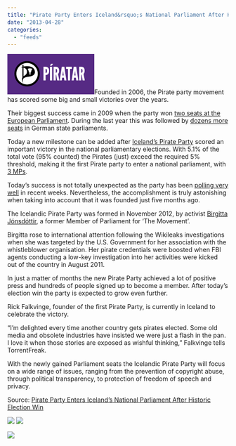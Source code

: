 ```yaml
---
title: "Pirate Party Enters Iceland&rsquo;s National Parliament After Historic Election Win"
date: "2013-04-28"
categories: 
  - "feeds"
---
```


![pp-iceland](images/pp-iceland.png)Founded in 2006, the Pirate party movement has scored some big and small victories over the years.

Their biggest success came in 2009 when the party won [two seats at the European Parliament](http://torrentfreak.com/pirate-party-wins-and-enters-the-european-parliament-090607/). During the last year this was followed by [dozens more seats](http://torrentfreak.com/german-pirate-party-wins-in-key-state-election-120513/) in German state parliaments.

Today a new milestone can be added after [Iceland’s Pirate Party](http://www.piratar.is/) scored an important victory in the national parliamentary elections. With 5.1% of the total vote (95% counted) the Pirates (just) exceed the required 5% threshold, making it the first Pirate party to enter a national parliament, with [3 MPs](http://www.mbl.is/frettir/kosningar/results/mps/?party=%C3%9E&year=2013).

Today’s success is not totally unexpected as the party has been [polling very well](http://en.wikipedia.org/wiki/Icelandic_parliamentary_election,_2013#Opinion_polls) in recent weeks. Nevertheless, the accomplishment is truly astonishing when taking into account that it was founded just five months ago.

The Icelandic Pirate Party was formed in November 2012, by activist [Birgitta Jónsdóttir](http://en.wikipedia.org/wiki/Birgitta_J%C3%B3nsd%C3%B3ttir), a former Member of Parliament for ‘The Movement’.

Birgitta rose to international attention following the Wikileaks investigations when she was targeted by the U.S. Government for her association with the whistleblower organisation. Her pirate credentials were boosted when FBI agents conducting a low-key investigation into her activities were kicked out of the country in August 2011.

In just a matter of months the new Pirate Party achieved a lot of positive press and hundreds of people signed up to become a member. After today’s election win the party is expected to grow even further.

Rick Falkvinge, founder of the first Pirate Party, is currently in Iceland to celebrate the victory.

“I’m delighted every time another country gets pirates elected. Some old media and obsolete industries have insisted we were just a flash in the pan. I love it when those stories are exposed as wishful thinking,” Falkvinge tells TorrentFreak.

With the newly gained Parliament seats the Icelandic Pirate Party will focus on a wide range of issues, ranging from the prevention of copyright abuse, through political transparency, to protection of freedom of speech and privacy.

Source: [Pirate Party Enters Iceland’s National Parliament After Historic Election Win](http://torrentfreak.com/pirate-party-enters-icelands-national-parliament-after-historic-election-win-130428/)

[![](http://feeds.feedburner.com/~ff/Torrentfreak?d=yIl2AUoC8zA)](http://feed.torrentfreak.com/~ff/Torrentfreak?a=Ea2iqNpyFMw:dh77WyQ8LXw:yIl2AUoC8zA) [![](http://feeds.feedburner.com/~ff/Torrentfreak?i=Ea2iqNpyFMw:dh77WyQ8LXw:D7DqB2pKExk)](http://feed.torrentfreak.com/~ff/Torrentfreak?a=Ea2iqNpyFMw:dh77WyQ8LXw:D7DqB2pKExk)

![](http://feeds.feedburner.com/~r/Torrentfreak/~4/Ea2iqNpyFMw)
